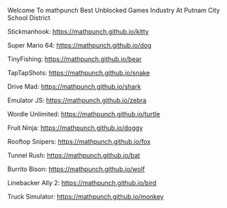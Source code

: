 Welcome To mathpunch Best Unblocked Games Industry At Putnam City School District

Stickmanhook: https://mathpunch.github.io/kitty

Super Mario 64: https://mathpunch.github.io/dog

TinyFishing: https://mathpunch.github.io/bear

TapTapShots: https://mathpunch.github.io/snake

Drive Mad: https://mathpunch.github.io/shark

Emulator JS: https://mathpunch.github.io/zebra

Wordle Unlimited: https://mathpunch.github.io/turtle

Fruit Ninja: https://mathpunch.github.io/doggy

Rooftop Snipers: https://mathpunch.github.io/fox

Tunnel Rush: https://mathpunch.github.io/bat

Burrito Bison: https://mathpunch.github.io/wolf

Linebacker Ally 2: https://mathpunch.github.io/bird

Truck Simulator: https://mathpunch.github.io/monkey
